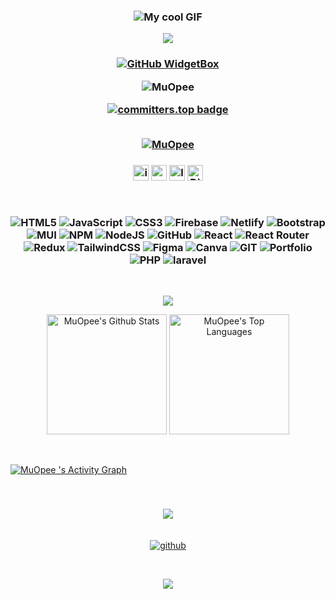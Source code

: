 <h3 align="center">
<img src="https://cdn.discordapp.com/attachments/951617301818540093/1241064392662188042/banner.gif?ex=6648d6c9&is=66478549&hm=b65f71cb86ca94aeb010c1c49e938175686e6a2e9f4fb1a41485e187341ab3f8&" alt="My cool GIF" width="original" height="original">

  
![](https://capsule-render.vercel.app/api?type=waving&color=gradient&height=100&section=header)

</h3>

<h3 align="center">
  
[![GitHub WidgetBox](https://github-widgetbox.vercel.app/api/profile?username=MuOpee&data=followers,repositories,stars,commits&theme=dark&hide_border=true)](https://github.com/Jurredr/github-widgetbox)


<img src="https://komarev.com/ghpvc/?username=MuOpee&label=Profile%20views&color=0e75b6&style=flat" alt="MuOpee" />

<br/>

[![committers.top badge](https://user-badge.committers.top/bangladesh/MuOpee.svg)](https://user-badge.committers.top/bangladesh/MuOpee)

<br>
 <a href="https://github.com/ryo-ma/github-profile-trophy"><img src="https://github-profile-trophy.vercel.app/?username=MuOpee&theme=onedark" alt="MuOpee" /></a>
</h3>

<h3 align="center">

</h3>


<h3 align="center">
<p dir="auto"><a href="https://www.instagram.com/free_shaam/" rel="nofollow"><img src="https://img.shields.io/static/v1?message=Instagram&logo=instagram&label=&color=000&logoColor=white&labelColor=&style=for-the-badge" height="25" alt="instagram logo" alt="Instagram" data-canonical-src="https://img.shields.io/badge/Instagram-1877F2?style=for-the-badge&amp;logo=instagram&amp;logoColor=white" style="max-width: 100%;"></a>
<a href="https://digimopee.wordpress.com/" rel="nofollow"><img src="https://img.shields.io/static/v1?message=Website&logo=Website&label=&color=000&logoColor=white&labelColor=&style=for-the-badge" height="25" alt="website logo" alt="Website" data-canonical-src="https://img.shields.io/badge/Website-0077B5?style=for-the-badge&amp;logo=Website&amp;logoColor=white" style="max-width: 100%;"></a>
<a href="https://www.linkedin.com/in/mujahidopee/" rel="nofollow"><img src="https://img.shields.io/static/v1?message=LinkedIn&logo=linkedin&label=&color=000&logoColor=white&labelColor=&style=for-the-badge" height="25" alt="linkedin logo" alt="Linkedin" data-canonical-src="https://img.shields.io/badge/LinkedIn-0077B5?style=for-the-badge&amp;logo=linkedin&amp;logoColor=white" style="max-width: 100%;"></a>
<a href="https://discord.com/channels/@me/951617301818540093/1240266351105282079" rel="nofollow"><img src="https://img.shields.io/static/v1?message=Discord&logo=Discord&label=&color=000&logoColor=white&labelColor=&style=for-the-badge" height="25" alt="Discord Logo" alt="Discord" data-canonical-src="https://img.shields.io/badge/Discord-0077B5?style=for-the-badge&amp;logo=Discord&amp;logoColor=white" style="max-width: 100%;"></a>
</p>
<br/>

![HTML5](https://img.shields.io/badge/html5-%23E34F26.svg?style=for-the-badge&logo=html5&logoColor=white) ![JavaScript](https://img.shields.io/badge/javascript-%23323330.svg?style=for-the-badge&logo=javascript&logoColor=%23F7DF1E) ![CSS3](https://img.shields.io/badge/css3-%231572B6.svg?style=for-the-badge&logo=css3&logoColor=white) ![Firebase](https://img.shields.io/badge/firebase-%23039BE5.svg?style=for-the-badge&logo=firebase) ![Netlify](https://img.shields.io/badge/netlify-%23000000.svg?style=for-the-badge&logo=netlify&logoColor=#00C7B7) ![Bootstrap](https://img.shields.io/badge/bootstrap-%23563D7C.svg?style=for-the-badge&logo=bootstrap&logoColor=white) ![MUI](https://img.shields.io/badge/MUI-%230081CB.svg?style=for-the-badge&logo=material-ui&logoColor=white) ![NPM](https://img.shields.io/badge/NPM-%23000000.svg?style=for-the-badge&logo=npm&logoColor=white) ![NodeJS](https://img.shields.io/badge/node.js-6DA55F?style=for-the-badge&logo=node.js&logoColor=white) ![GitHub](https://img.shields.io/badge/GitHub-%23121011.svg?style=for-the-badge&logo=github&logoColor=white) ![React](https://img.shields.io/badge/react-%2320232a.svg?style=for-the-badge&logo=react&logoColor=%2361DAFB) ![React Router](https://img.shields.io/badge/React_Router-CA4245?style=for-the-badge&logo=react-router&logoColor=white) ![Redux](https://img.shields.io/badge/redux-%23593d88.svg?style=for-the-badge&logo=redux&logoColor=white) ![TailwindCSS](https://img.shields.io/badge/tailwindcss-%2338B2AC.svg?style=for-the-badge&logo=tailwind-css&logoColor=white) 	![Figma](https://img.shields.io/badge/figma-%23F24E1E.svg?style=for-the-badge&logo=figma&logoColor=white) ![Canva](https://img.shields.io/badge/Canva-%2300C4CC.svg?style=for-the-badge&logo=Canva&logoColor=white) ![GIT](https://img.shields.io/badge/Git-fc6d26?style=for-the-badge&logo=git&logoColor=white) ![Portfolio](https://img.shields.io/badge/Portfolio-%23000000.svg?style=for-the-badge&logo=firefox&logoColor=#FF7139) ![PHP](https://img.shields.io/badge/PHP-black?style=for-the-badge&logo=php&logoColor=%23777BB4&logoSize=auto) ![laravel](https://img.shields.io/badge/LARAVEL-black?style=for-the-badge&logo=laravel&logoColor=%23FF2D20&logoSize=auto) 



</h3>
<br/>
<p align="center">
  <img align="center" src="https://github-readme-streak-stats.herokuapp.com/?user=MuOpee&theme=onedark"/>
</p>
<p align="center">
   <a href="https://github.com/MuOpee/github-readme-stats"><img alt="MuOpee's Github Stats" src="https://denvercoder1-github-readme-stats.vercel.app/api/?username=MuOpee&show_icons=true&include_all_commits=true&count_private=true&theme=bg_color=#000000&title_color=FFA500&icon_color=#4169e1" height="192px"/></a>
   <a href="https://github.com/MuOpee/github-readme-stats"><img alt="MuOpee's Top Languages" src="https://denvercoder1-github-readme-stats.vercel.app/api/top-langs/?username=MuOpee&langs_count=8&layout=compact&theme=bg_color=#000000&title_color=FFA500&icon_color=#4169e1" height="192px"/></a>
</p>

<br />

<a href="https://github.com/MuOpee/github-readme-activity-graph"><img alt="MuOpee 's Activity Graph" src="https://github-readme-activity-graph.vercel.app/graph/?username=MuOpee&bg_color=FFFFF&color=000&line=FFA500&point=FFFFFF&hide_border=true" /></a>

<br />

<h3 align="center">
  
![](https://quotes-github-readme.vercel.app/api?type=vetical&theme=ondark)

</h3>

<br/>
<div align="center">
<a href="https://github.com/MuOpee" target="_blank">
<img src=https://img.shields.io/badge/github-%2324292e.svg?&style=for-the-badge&logo=github&logoColor=white alt=github style="margin-bottom: 5px;" />
</a>
</div>
<br/>  

<h3 align="center">
  
![](https://capsule-render.vercel.app/api?type=waving&color=gradient&height=100&section=footer)

</h3>
